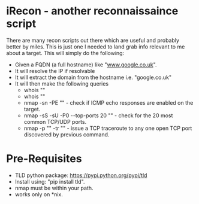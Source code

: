 # iRecon - another reconnaissaince script
There are many recon scripts out there which are useful and probably better by miles. This is just one I needed to land grab info relevant to me about a target.
This will simply do the following:
* Given a FQDN (a full hostname) like "www.google.co.uk".
* It will resolve the IP if resolvable
* It will extract the domain from the hostname i.e. "google.co.uk"
* It will then make the following queries
	* whois "<ip>"
	* whois "<domainname>"
	* nmap -sn -PE "<ip>" - check if ICMP echo responses are enabled on the target.
	* nmap -sS -sU -P0 --top-ports 20 "<ip>" - check for the 20 most common TCP/UDP ports.
	* nmap -p "<open port>" -tr "<ip>" - issue a TCP traceroute to any one open TCP port discovered by previous command.

# Pre-Requisites
* TLD python package: https://pypi.python.org/pypi/tld
* Install using: "pip install tld".
* nmap must be within your path.
* works only on *nix.
